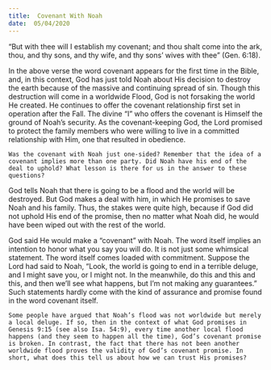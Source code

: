 ```yaml
---
title:  Covenant With Noah
date:  05/04/2020
---
```


“But with thee will I establish my covenant; and thou shalt come into the ark, thou, and thy sons, and thy wife, and thy sons’ wives with thee” (Gen. 6:18).

In the above verse the word covenant appears for the first time in the Bible, and, in this context, God has just told Noah about His decision to destroy the earth because of the massive and continuing spread of sin. Though this destruction will come in a worldwide Flood, God is not forsaking the world He created. He continues to offer the covenant relationship first set in operation after the Fall. The divine “I” who offers the covenant is Himself the ground of Noah’s security. As the covenant-keeping God, the Lord promised to protect the family members who were willing to live in a committed relationship with Him, one that resulted in obedience.

`Was the covenant with Noah just one-sided? Remember that the idea of a covenant implies more than one party. Did Noah have his end of the deal to uphold? What lesson is there for us in the answer to these questions?`

God tells Noah that there is going to be a flood and the world will be destroyed. But God makes a deal with him, in which He promises to save Noah and his family. Thus, the stakes were quite high, because if God did not uphold His end of the promise, then no matter what Noah did, he would have been wiped out with the rest of the world.

God said He would make a “covenant” with Noah. The word itself implies an intention to honor what you say you will do. It is not just some whimsical statement. The word itself comes loaded with commitment. Suppose the Lord had said to Noah, “Look, the world is going to end in a terrible deluge, and I might save you, or I might not. In the meanwhile, do this and this and this, and then we’ll see what happens, but I’m not making any guarantees.” Such statements hardly come with the kind of assurance and promise found in the word covenant itself.

`Some people have argued that Noah’s flood was not worldwide but merely a local deluge. If so, then in the context of what God promises in Genesis 9:15 (see also Isa. 54:9), every time another local flood happens (and they seem to happen all the time), God’s covenant promise is broken. In contrast, the fact that there has not been another worldwide flood proves the validity of God’s covenant promise. In short, what does this tell us about how we can trust His promises?`